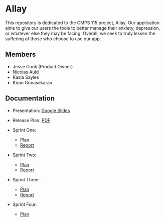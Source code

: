 # Allay
This repository is dedicated to the CMPS 115 project, Allay. Our application aims to give our users the tools to better manage their anxiety, depression, or whatever else they may be facing. Overall, we seek to truly lessen the suffering of those who choose to use our app.

## Members
* Jesse Cook (Product Owner)
* Nicolas Auld
* Kasia Sayles
* Kiran Gunasekaran

## Documentation
* Presentation: [Google Slides](https://docs.google.com/presentation/d/e/2PACX-1vRtHKA2N8LWFV6sdEfLD3zroUJgq5eGwVA2lcFsgliu1qK_fHVg5U-WTm6bcNbNHrGift_MNBHJdUjd/pub?start=false&loop=false&delayms=3000)

* Release Plan: [PDF](https://github.com/JesseCook/Allay/blob/master/Documentation/ReleasePlan.md)

* Sprint One:
  * [Plan](https://github.com/JesseCook/Allay/blob/master/Documentation/SprintOnePlan.md)
  * [Report](https://github.com/JesseCook/Allay/blob/master/Documentation/SprintOneReport.md)
* Sprint Two:
  * [Plan](https://github.com/JesseCook/Allay/blob/master/Documentation/SprintTwoPlan.md)
  * [Report](https://github.com/JesseCook/Allay/blob/master/Documentation/SprintTwoReport.md)
* Sprint Three:
  * [Plan](https://github.com/JesseCook/Allay/blob/master/Documentation/SprintThreePlan.md)
  * [Report](https://github.com/JesseCook/Allay/blob/master/Documentation/SprintThreeReport.md)
* Sprint Four:
  * [Plan](https://github.com/JesseCook/Allay/blob/master/Documentation/SprintFourPlan.md)

